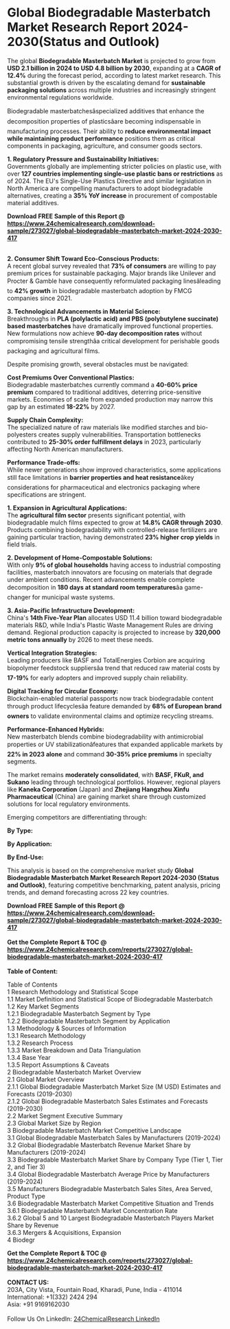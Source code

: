 <h1>Global Biodegradable Masterbatch Market Research Report 2024-2030(Status and Outlook)</h1><p>The global <strong>Biodegradable Masterbatch Market</strong> is projected to grow from <strong>USD 2.1 billion in 2024 to USD 4.8 billion by 2030</strong>, expanding at a <strong>CAGR of 12.4%</strong> during the forecast period, according to latest market research. This substantial growth is driven by the escalating demand for <strong>sustainable packaging solutions</strong> across multiple industries and increasingly stringent environmental regulations worldwide.</p><p>Biodegradable masterbatchesâspecialized additives that enhance the decomposition properties of plasticsâare becoming indispensable in manufacturing processes. Their ability to <strong>reduce environmental impact while maintaining product performance</strong> positions them as critical components in packaging, agriculture, and consumer goods sectors.</p><p><strong>1. Regulatory Pressure and Sustainability Initiatives:</strong><br>
Governments globally are implementing stricter policies on plastic use, with over <strong>127 countries implementing single-use plastic bans or restrictions</strong> as of 2024. The EU's Single-Use Plastics Directive and similar legislation in North America are compelling manufacturers to adopt biodegradable alternatives, creating a <strong>35% YoY increase</strong> in procurement of compostable material additives.</p><div><b>Download FREE Sample of this Report @ 
            <a href="https://www.24chemicalresearch.com/download-sample/273027/global-biodegradable-masterbatch-market-2024-2030-417">
            https://www.24chemicalresearch.com/download-sample/273027/global-biodegradable-masterbatch-market-2024-2030-417</a></b></div><br><p><strong>2. Consumer Shift Toward Eco-Conscious Products:</strong><br>
A recent global survey revealed that <strong>73% of consumers</strong> are willing to pay premium prices for sustainable packaging. Major brands like Unilever and Procter &amp; Gamble have consequently reformulated packaging linesâleading to <strong>42% growth</strong> in biodegradable masterbatch adoption by FMCG companies since 2021.</p><p><strong>3. Technological Advancements in Material Science:</strong><br>
Breakthroughs in <strong>PLA (polylactic acid) and PBS (polybutylene succinate) based masterbatches</strong> have dramatically improved functional properties. New formulations now achieve <strong>90-day decomposition rates</strong> without compromising tensile strengthâa critical development for perishable goods packaging and agricultural films.</p><p>Despite promising growth, several obstacles must be navigated:</p><p><strong>Cost Premiums Over Conventional Plastics:</strong><br>
    Biodegradable masterbatches currently command a <strong>40-60% price premium</strong> compared to traditional additives, deterring price-sensitive markets. Economies of scale from expanded production may narrow this gap by an estimated <strong>18-22%</strong> by 2027.</p><p><strong>Supply Chain Complexity:</strong><br>
    The specialized nature of raw materials like modified starches and bio-polyesters creates supply vulnerabilities. Transportation bottlenecks contributed to <strong>25-30% order fulfillment delays</strong> in 2023, particularly affecting North American manufacturers.</p><p><strong>Performance Trade-offs:</strong><br>
    While newer generations show improved characteristics, some applications still face limitations in <strong>barrier properties and heat resistance</strong>âkey considerations for pharmaceutical and electronics packaging where specifications are stringent.</p><p><strong>1. Expansion in Agricultural Applications:</strong><br>
The <strong>agricultural film sector</strong> presents significant potential, with biodegradable mulch films expected to grow at <strong>14.8% CAGR through 2030</strong>. Products combining biodegradability with controlled-release fertilizers are gaining particular traction, having demonstrated <strong>23% higher crop yields</strong> in field trials.</p><p><strong>2. Development of Home-Compostable Solutions:</strong><br>
With only <strong>9% of global households</strong> having access to industrial composting facilities, masterbatch innovators are focusing on materials that degrade under ambient conditions. Recent advancements enable complete decomposition in <strong>180 days at standard room temperatures</strong>âa game-changer for municipal waste systems.</p><p><strong>3. Asia-Pacific Infrastructure Development:</strong><br>
China's <strong>14th Five-Year Plan</strong> allocates USD 11.4 billion toward biodegradable materials R&amp;D, while India's Plastic Waste Management Rules are driving demand. Regional production capacity is projected to increase by <strong>320,000 metric tons annually</strong> by 2026 to meet these needs.</p><p><strong>Vertical Integration Strategies:</strong><br>
    Leading producers like BASF and TotalEnergies Corbion are acquiring biopolymer feedstock suppliersâa trend that reduced raw material costs by <strong>17-19%</strong> for early adopters and improved supply chain reliability.</p><p><strong>Digital Tracking for Circular Economy:</strong><br>
    Blockchain-enabled material passports now track biodegradable content through product lifecyclesâa feature demanded by <strong>68% of European brand owners</strong> to validate environmental claims and optimize recycling streams.</p><p><strong>Performance-Enhanced Hybrids:</strong><br>
    New masterbatch blends combine biodegradability with antimicrobial properties or UV stabilizationâfeatures that expanded applicable markets by <strong>22% in 2023 alone</strong> and command <strong>30-35% price premiums</strong> in specialty segments.</p><p>The market remains <strong>moderately consolidated</strong>, with <strong>BASF, FKuR, and Sukano</strong> leading through technological portfolios. However, regional players like <strong>Kaneka Corporation</strong> (Japan) and <strong>Zhejiang Hangzhou Xinfu Pharmaceutical</strong> (China) are gaining market share through customized solutions for local regulatory environments.</p><p>Emerging competitors are differentiating through:</p><p><strong>By Type:</strong></p><p><strong>By Application:</strong></p><p><strong>By End-Use:</strong></p><p>This analysis is based on the comprehensive market study <strong>Global Biodegradable Masterbatch Market Research Report 2024-2030 (Status and Outlook)</strong>, featuring competitive benchmarking, patent analysis, pricing trends, and demand forecasting across 22 key countries.</p><div><b>Download FREE Sample of this Report @ 
            <a href="https://www.24chemicalresearch.com/download-sample/273027/global-biodegradable-masterbatch-market-2024-2030-417">
            https://www.24chemicalresearch.com/download-sample/273027/global-biodegradable-masterbatch-market-2024-2030-417</a></b></div><br><div><b>Get the Complete Report & TOC @ 
            <a href="https://www.24chemicalresearch.com/reports/273027/global-biodegradable-masterbatch-market-2024-2030-417">
            https://www.24chemicalresearch.com/reports/273027/global-biodegradable-masterbatch-market-2024-2030-417</a></b></div><br>
            <b>Table of Content:</b><p>Table of Contents<br />
1 Research Methodology and Statistical Scope<br />
1.1 Market Definition and Statistical Scope of Biodegradable Masterbatch<br />
1.2 Key Market Segments<br />
1.2.1 Biodegradable Masterbatch Segment by Type<br />
1.2.2 Biodegradable Masterbatch Segment by Application<br />
1.3 Methodology & Sources of Information<br />
1.3.1 Research Methodology<br />
1.3.2 Research Process<br />
1.3.3 Market Breakdown and Data Triangulation<br />
1.3.4 Base Year<br />
1.3.5 Report Assumptions & Caveats<br />
2 Biodegradable Masterbatch Market Overview<br />
2.1 Global Market Overview<br />
2.1.1 Global Biodegradable Masterbatch Market Size (M USD) Estimates and Forecasts (2019-2030)<br />
2.1.2 Global Biodegradable Masterbatch Sales Estimates and Forecasts (2019-2030)<br />
2.2 Market Segment Executive Summary<br />
2.3 Global Market Size by Region<br />
3 Biodegradable Masterbatch Market Competitive Landscape<br />
3.1 Global Biodegradable Masterbatch Sales by Manufacturers (2019-2024)<br />
3.2 Global Biodegradable Masterbatch Revenue Market Share by Manufacturers (2019-2024)<br />
3.3 Biodegradable Masterbatch Market Share by Company Type (Tier 1, Tier 2, and Tier 3)<br />
3.4 Global Biodegradable Masterbatch Average Price by Manufacturers (2019-2024)<br />
3.5 Manufacturers Biodegradable Masterbatch Sales Sites, Area Served, Product Type<br />
3.6 Biodegradable Masterbatch Market Competitive Situation and Trends<br />
3.6.1 Biodegradable Masterbatch Market Concentration Rate<br />
3.6.2 Global 5 and 10 Largest Biodegradable Masterbatch Players Market Share by Revenue<br />
3.6.3 Mergers & Acquisitions, Expansion<br />
4 Biodegr</p><div><b>Get the Complete Report & TOC @ 
            <a href="https://www.24chemicalresearch.com/reports/273027/global-biodegradable-masterbatch-market-2024-2030-417">
            https://www.24chemicalresearch.com/reports/273027/global-biodegradable-masterbatch-market-2024-2030-417</a></b></div><br><b>CONTACT US:</b><br>
            203A, City Vista, Fountain Road, Kharadi, Pune, India - 411014<br>
            International: +1(332) 2424 294<br>
            Asia: +91 9169162030 <br><br>
            Follow Us On LinkedIn: <a href="https://www.linkedin.com/company/24chemicalresearch/">24ChemicalResearch LinkedIn</a>